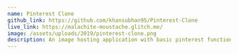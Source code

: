 ```yaml
---
name: Pinterest Clone
github_link: https://github.com/khansubhan95/Pinterest-Clone
live_link: https://malachite-moustache.glitch.me/
image: /assets/uploads/2019/pinterest-clone.png
description: An image hosting application with basic pinterest functionality. Backend made of Node.js and MongoDB with twitter based authentication.
---
```


